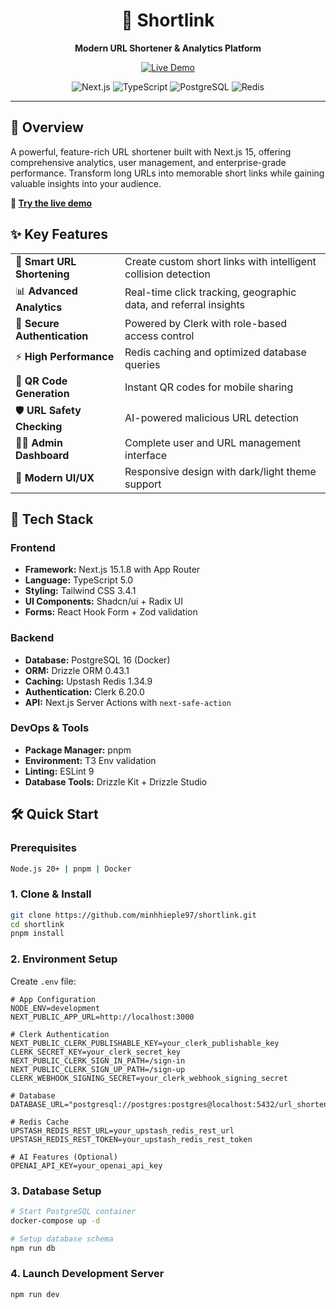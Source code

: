 <div align="center">
  <h1>🔗 Shortlink</h1>
  <p><strong>Modern URL Shortener & Analytics Platform</strong></p>
  
  <p>
    <a href="https://shortlink-lac.vercel.app/" target="_blank">
      <img src="https://img.shields.io/badge/🌐_Live_Demo-Visit_App-blue?style=for-the-badge" alt="Live Demo" />
    </a>
  </p>
  
  <p>
    <img src="https://img.shields.io/badge/Next.js-15.1.8-black?style=for-the-badge&logo=next.js" alt="Next.js" />
    <img src="https://img.shields.io/badge/TypeScript-5.0-blue?style=for-the-badge&logo=typescript" alt="TypeScript" />
    <img src="https://img.shields.io/badge/PostgreSQL-16-blue?style=for-the-badge&logo=postgresql" alt="PostgreSQL" />
    <img src="https://img.shields.io/badge/Redis-Upstash-red?style=for-the-badge&logo=redis" alt="Redis" />
  </p>
</div>

---

## 🌟 Overview

A powerful, feature-rich URL shortener built with Next.js 15, offering comprehensive analytics, user management, and enterprise-grade performance. Transform long URLs into memorable short links while gaining valuable insights into your audience.

**🚀 [Try the live demo](https://shortlink-lac.vercel.app/)**

## ✨ Key Features

<table>
  <tr>
    <td>🔗 <strong>Smart URL Shortening</strong></td>
    <td>Create custom short links with intelligent collision detection</td>
  </tr>
  <tr>
    <td>📊 <strong>Advanced Analytics</strong></td>
    <td>Real-time click tracking, geographic data, and referral insights</td>
  </tr>
  <tr>
    <td>🔐 <strong>Secure Authentication</strong></td>
    <td>Powered by Clerk with role-based access control</td>
  </tr>
  <tr>
    <td>⚡ <strong>High Performance</strong></td>
    <td>Redis caching and optimized database queries</td>
  </tr>
  <tr>
    <td>📱 <strong>QR Code Generation</strong></td>
    <td>Instant QR codes for mobile sharing</td>
  </tr>
  <tr>
    <td>🛡️ <strong>URL Safety Checking</strong></td>
    <td>AI-powered malicious URL detection</td>
  </tr>
  <tr>
    <td>👨‍💼 <strong>Admin Dashboard</strong></td>
    <td>Complete user and URL management interface</td>
  </tr>
  <tr>
    <td>🎨 <strong>Modern UI/UX</strong></td>
    <td>Responsive design with dark/light theme support</td>
  </tr>
</table>

## 🚀 Tech Stack

### **Frontend**
- **Framework:** Next.js 15.1.8 with App Router
- **Language:** TypeScript 5.0
- **Styling:** Tailwind CSS 3.4.1
- **UI Components:** Shadcn/ui + Radix UI
- **Forms:** React Hook Form + Zod validation

### **Backend**
- **Database:** PostgreSQL 16 (Docker)
- **ORM:** Drizzle ORM 0.43.1
- **Caching:** Upstash Redis 1.34.9
- **Authentication:** Clerk 6.20.0
- **API:** Next.js Server Actions with `next-safe-action`

### **DevOps & Tools**
- **Package Manager:** pnpm
- **Environment:** T3 Env validation
- **Linting:** ESLint 9
- **Database Tools:** Drizzle Kit + Drizzle Studio

## 🛠️ Quick Start

### Prerequisites
```bash
Node.js 20+ | pnpm | Docker
```

### 1. Clone & Install
```bash
git clone https://github.com/minhhieple97/shortlink.git
cd shortlink
pnpm install
```

### 2. Environment Setup
Create `.env` file:
```env
# App Configuration
NODE_ENV=development
NEXT_PUBLIC_APP_URL=http://localhost:3000

# Clerk Authentication
NEXT_PUBLIC_CLERK_PUBLISHABLE_KEY=your_clerk_publishable_key
CLERK_SECRET_KEY=your_clerk_secret_key
NEXT_PUBLIC_CLERK_SIGN_IN_PATH=/sign-in
NEXT_PUBLIC_CLERK_SIGN_UP_PATH=/sign-up
CLERK_WEBHOOK_SIGNING_SECRET=your_clerk_webhook_signing_secret

# Database
DATABASE_URL="postgresql://postgres:postgres@localhost:5432/url_shortener_db"

# Redis Cache
UPSTASH_REDIS_REST_URL=your_upstash_redis_rest_url
UPSTASH_REDIS_REST_TOKEN=your_upstash_redis_rest_token

# AI Features (Optional)
OPENAI_API_KEY=your_openai_api_key
```

### 3. Database Setup
```bash
# Start PostgreSQL container
docker-compose up -d

# Setup database schema
npm run db
```

### 4. Launch Development Server
```bash
npm run dev
```